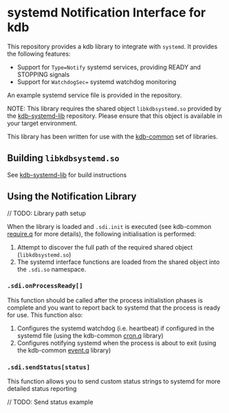 # systemd Notification Interface for kdb

This repository provides a kdb library to integrate with `systemd`. It provides the following features:

* Support for `Type=Notify` systemd services, providing READY and STOPPING signals
* Support for `WatchdogSec=` systemd watchdog monitoring

An example systemd service file is provided in the repository.

NOTE: This library requires the shared object `libkdbsystemd.so` provided by the [kdb-systemd-lib](https://github.com/jasraj/kdb-systemd-lib) repository. Please ensure that this object is available in your target environment.

This library has been written for use with the [kdb-common](https://github.com/BuaBook/kdb-common) set of libraries.

## Building `libkdbsystemd.so`

See [kdb-systemd-lib](https://github.com/jasraj/kdb-systemd-lib) for build instructions

## Using the Notification Library

// TODO: Library path setup

When the library is loaded and `.sdi.init` is executed (see kdb-common [require.q](https://github.com/BuaBook/kdb-common/wiki/require.q) for more details), the following initialisation is performed:

1. Attempt to discover the full path of the required shared object (`libkdbsystemd.so`)
1. The systemd interface functions are loaded from the shared object into the `.sdi.so` namespace.

### `.sdi.onProcessReady[]`

This function should be called after the process initialistion phases is complete and you want to report back to systemd that the process is ready for use. This function also:

1. Configures the systemd watchdog (i.e. heartbeat) if configured in the systemd file (using the kdb-common [cron.q](https://github.com/BuaBook/kdb-common/wiki/cron.q) library)
1. Configures notifying systemd when the process is about to exit (using the kdb-common [event.q](https://github.com/BuaBook/kdb-common/wiki/event.q) library)

### `.sdi.sendStatus[status]`

This function allows you to send custom status strings to systemd for more detailed status reporting

// TODO: Send status example
